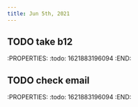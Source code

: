 ```yaml
---
title: Jun 5th, 2021
---
```


## TODO take b12
:PROPERTIES:
:todo: 1621883196094
:END:
## TODO check email
:PROPERTIES:
:todo: 1621883196094
:END:
